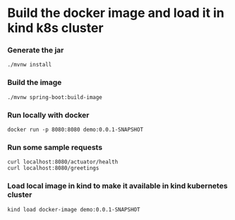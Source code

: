 # Build the docker image and load it in kind k8s cluster

### Generate the jar 
```
./mvnw install
```
### Build the image
```
./mvnw spring-boot:build-image
```
### Run locally with docker
```
docker run -p 8080:8080 demo:0.0.1-SNAPSHOT
```
### Run some sample requests
```
curl localhost:8080/actuator/health
curl localhost:8080/greetings
```

### Load local image in kind to make it available in kind kubernetes cluster
```
kind load docker-image demo:0.0.1-SNAPSHOT
```